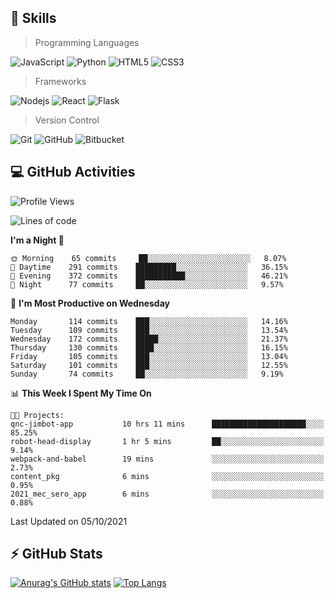 ## :rocket: Skills<br/>

> Programming Languages

![JavaScript](https://img.shields.io/badge/-JavaScript-%23F7DF1C?style=for-the-badge&logo=javascript&logoColor=white)
![Python](https://img.shields.io/badge/python%20-%2314354C.svg?&style=for-the-badge&logo=python&logoColor=white)
![HTML5](https://img.shields.io/badge/html5%20-%23E34F26.svg?&style=for-the-badge&logo=html5&logoColor=white)
![CSS3](https://img.shields.io/badge/css3%20-%231572B6.svg?&style=for-the-badge&logo=css3&logoColor=white)

> Frameworks

![Nodejs](https://img.shields.io/badge/node.js%20-%2343853D.svg?&style=for-the-badge&logo=node.js&logoColor=white)
![React](https://img.shields.io/badge/React-20232A?style=for-the-badge&logo=react&logoColor=61DAFB)
![Flask](https://img.shields.io/badge/flask%20-%23000.svg?&style=for-the-badge&logo=flask&logoColor=white)

> Version Control

![Git](https://img.shields.io/badge/git%20-%23F05033.svg?&style=for-the-badge&logo=git&logoColor=white)
![GitHub](https://img.shields.io/badge/github%20-%23121011.svg?&style=for-the-badge&logo=github&logoColor=white)
![Bitbucket](https://img.shields.io/badge/bitbucket%20-%230047B3.svg?&style=for-the-badge&logo=bitbucket&logoColor=white)

## :computer: GitHub Activities<br/>

<!--START_SECTION:waka-->
![Profile Views](http://img.shields.io/badge/Profile%20Views-1-blue)

![Lines of code](https://img.shields.io/badge/From%20Hello%20World%20I%27ve%20Written-961900%20lines%20of%20code-blue)

**I'm a Night 🦉** 

```text
🌞 Morning    65 commits     ██░░░░░░░░░░░░░░░░░░░░░░░   8.07% 
🌆 Daytime    291 commits    █████████░░░░░░░░░░░░░░░░   36.15% 
🌃 Evening    372 commits    ███████████░░░░░░░░░░░░░░   46.21% 
🌙 Night      77 commits     ██░░░░░░░░░░░░░░░░░░░░░░░   9.57%

```
📅 **I'm Most Productive on Wednesday** 

```text
Monday       114 commits    ███░░░░░░░░░░░░░░░░░░░░░░   14.16% 
Tuesday      109 commits    ███░░░░░░░░░░░░░░░░░░░░░░   13.54% 
Wednesday    172 commits    █████░░░░░░░░░░░░░░░░░░░░   21.37% 
Thursday     130 commits    ████░░░░░░░░░░░░░░░░░░░░░   16.15% 
Friday       105 commits    ███░░░░░░░░░░░░░░░░░░░░░░   13.04% 
Saturday     101 commits    ███░░░░░░░░░░░░░░░░░░░░░░   12.55% 
Sunday       74 commits     ██░░░░░░░░░░░░░░░░░░░░░░░   9.19%

```


📊 **This Week I Spent My Time On** 

```text
🐱‍💻 Projects: 
qnc-jimbot-app           10 hrs 11 mins      █████████████████████░░░░   85.25% 
robot-head-display       1 hr 5 mins         ██░░░░░░░░░░░░░░░░░░░░░░░   9.14% 
webpack-and-babel        19 mins             ░░░░░░░░░░░░░░░░░░░░░░░░░   2.73% 
content_pkg              6 mins              ░░░░░░░░░░░░░░░░░░░░░░░░░   0.95% 
2021_mec_sero_app        6 mins              ░░░░░░░░░░░░░░░░░░░░░░░░░   0.88%

```


 Last Updated on 05/10/2021
<!--END_SECTION:waka-->


## :zap: GitHub Stats<br/>
    
[![Anurag's GitHub stats](https://github-readme-stats.vercel.app/api?username=star6973&show_icons=true&theme=prussian)](https://github.com/star6973/github-readme-stats)
[![Top Langs](https://github-readme-stats.vercel.app/api/top-langs/?username=star6973&layout=compact&hide=jupyter%20notebook,html,css,scss&langs_count=4&theme=prussian)](https://github.com/star6973/github-readme-stats)
